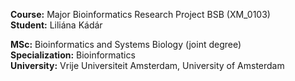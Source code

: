 <b>Course:</b> Major Bioinformatics Research Project BSB (XM_0103)
<br><b>Student:</b> Liliána Kádár

<p><b>MSc:</b> Bioinformatics and Systems Biology (joint degree)
<br><b>Specialization:</b> Bioinformatics
<br><b>University:</b> Vrije Universiteit Amsterdam, University of Amsterdam
